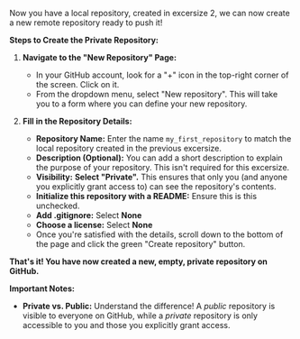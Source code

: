 Now you have a local repository, created in excersize 2, we can now create a new remote repository ready to push it!

**Steps to Create the Private Repository:**

1.  **Navigate to the "New Repository" Page:**
    *   In your GitHub account, look for a "+" icon in the top-right corner of the screen. Click on it.
    *   From the dropdown menu, select "New repository".  This will take you to a form where you can define your new repository.

2.  **Fill in the Repository Details:**
    *   **Repository Name:** Enter the name `my_first_repository` to match the local repository created in the previous excersize.
    *   **Description (Optional):** You can add a short description to explain the purpose of your repository. This isn't required for this excersize.
    *   **Visibility:**  **Select "Private".** This ensures that only you (and anyone you explicitly grant access to) can see the repository's contents.
    *   **Initialize this repository with a README:**  Ensure this is this unchecked. 
    *   **Add .gitignore:** Select **None**
    *   **Choose a license:** Select **None**
    *   Once you're satisfied with the details, scroll down to the bottom of the page and click the green "Create repository" button.

**That's it! You have now created a new, empty, private repository on GitHub.**

**Important Notes:**

*   **Private vs. Public:**  Understand the difference! A *public* repository is visible to everyone on GitHub, while a *private* repository is only accessible to you and those you explicitly grant access.